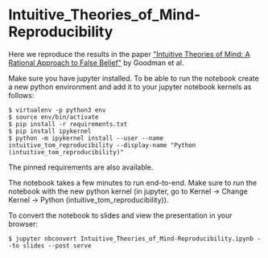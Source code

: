 # Intuitive_Theories_of_Mind-Reproducibility

Here we reproduce the results in the paper ["Intuitive Theories of Mind: A Rational Approach to False Belief"](http://web.mit.edu/cocosci/Papers/pos785-goodman.pdf) by Goodman et al.

Make sure you have jupyter installed. To be able to run the notebook create a new python environment and add it to your jupyter notebook kernels as follows:

```
$ virtualenv -p python3 env
$ source env/bin/activate
$ pip install -r requirements.txt
$ pip install ipykernel
$ python -m ipykernel install --user --name intuitive_tom_reproducibility --display-name "Python (intuitive_tom_reproducibility)"
```

The pinned requirements are also available.

The notebook takes a few minutes to run end-to-end. Make sure to run the notebook with the new python kernel (in jupyter, go to Kernel -> Change Kernel -> Python (intuitive_tom_reproducibility)).

To convert the notebook to slides and view the presentation in your browser:

```
$ jupyter nbconvert Intuitive_Theories_of_Mind-Reproducibility.ipynb --to slides --post serve
```
